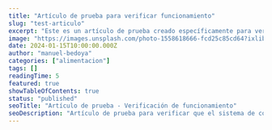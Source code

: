 ```yaml
---
title: "Artículo de prueba para verificar funcionamiento"
slug: "test-articulo"
excerpt: "Este es un artículo de prueba creado específicamente para verificar que el sistema de contenido funciona correctamente en el despliegue de Netlify y que todas las validaciones del schema se cumplen correctamente."
image: "https://images.unsplash.com/photo-1558618666-fcd25c85cd64?ixlib=rb-4.0.3&auto=format&fit=crop&w=800&q=80"
date: 2024-01-15T10:00:00.000Z
author: "manuel-bedoya"
categories: ["alimentacion"]
tags: []
readingTime: 5
featured: true
showTableOfContents: true
status: "published"
seoTitle: "Artículo de prueba - Verificación de funcionamiento"
seoDescription: "Artículo de prueba para verificar que el sistema de contenido funciona correctamente en el despliegue."
---
```

